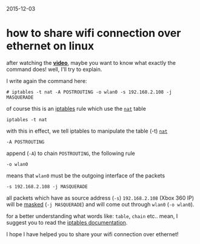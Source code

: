 2015-12-03

# how to share wifi connection over ethernet on linux

after watching the **[video][1]**, maybe you want to know what exactly the
command does! well, I'll try to explain.

I write again the command here:

    # iptables -t nat -A POSTROUTING -o wlan0 -s 192.168.2.108 -j MASQUERADE

of course this is an [iptables][2] rule which use the [`nat`][3] table

    iptables -t nat

with this in effect, we tell iptables to manipulate the table (-t) [`nat`][3]

    -A POSTROUTING

append (`-A`) to chain `POSTROUTING`, the following rule

    -o wlan0

means that `wlan0` must be the outgoing interface of the packets

    -s 192.168.2.108 -j MASQUERADE

all packets which have as source address (`-s`) `192.168.2.108` (Xbox 360 IP)
will be [masked][4] (`-j MASQUERADE`) and will come out through `wlan0` (`-o wlan0`).

for a better understanding what words like: `table`, `chain` etc.. mean, I
suggest you to read the [iptables documentation][5].

I hope I have helped you to share your wifi connection over ethernet!

[1]: https://www.youtube.com/watch?v=YIRWwKraoRk
[2]: https://en.wikipedia.org/wiki/Iptables
[3]: https://netfilter.org/documentation/HOWTO/NAT-HOWTO.html
[4]: http://www.tldp.org/HOWTO/IP-Masquerade-HOWTO/ipmasq-background2.1.html
[5]: https://netfilter.org/documentation/
